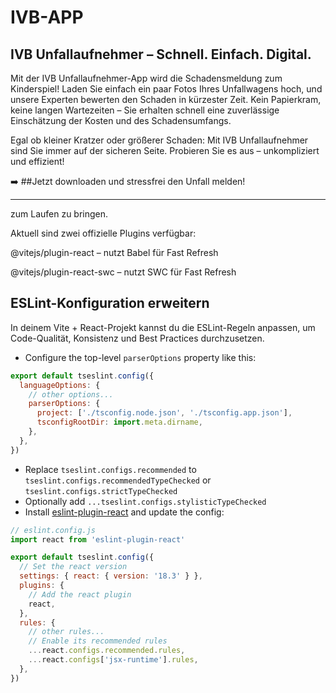 # IVB-APP

## IVB Unfallaufnehmer – Schnell. Einfach. Digital.

Mit der IVB Unfallaufnehmer-App wird die Schadensmeldung zum Kinderspiel! Laden Sie einfach ein paar Fotos Ihres Unfallwagens hoch, und unsere Experten bewerten den Schaden in kürzester Zeit. Kein Papierkram, keine langen Wartezeiten – Sie erhalten schnell eine zuverlässige Einschätzung der Kosten und des Schadensumfangs.

Egal ob kleiner Kratzer oder größerer Schaden: Mit IVB Unfallaufnehmer sind Sie immer auf der sicheren Seite. Probieren Sie es aus – unkompliziert und effizient!

➡️ ##Jetzt downloaden und stressfrei den Unfall melden!

----------------------------------------------------------------------------------------------------------------------------------------------------------------------

zum Laufen zu bringen.

Aktuell sind zwei offizielle Plugins verfügbar:

@vitejs/plugin-react – nutzt Babel für Fast Refresh

@vitejs/plugin-react-swc – nutzt SWC für Fast Refresh


## ESLint-Konfiguration erweitern

In deinem Vite + React-Projekt kannst du die ESLint-Regeln anpassen, um Code-Qualität, Konsistenz und Best Practices durchzusetzen.

- Configure the top-level `parserOptions` property like this:

```js
export default tseslint.config({
  languageOptions: {
    // other options...
    parserOptions: {
      project: ['./tsconfig.node.json', './tsconfig.app.json'],
      tsconfigRootDir: import.meta.dirname,
    },
  },
})
```

- Replace `tseslint.configs.recommended` to `tseslint.configs.recommendedTypeChecked` or `tseslint.configs.strictTypeChecked`
- Optionally add `...tseslint.configs.stylisticTypeChecked`
- Install [eslint-plugin-react](https://github.com/jsx-eslint/eslint-plugin-react) and update the config:

```js
// eslint.config.js
import react from 'eslint-plugin-react'

export default tseslint.config({
  // Set the react version
  settings: { react: { version: '18.3' } },
  plugins: {
    // Add the react plugin
    react,
  },
  rules: {
    // other rules...
    // Enable its recommended rules
    ...react.configs.recommended.rules,
    ...react.configs['jsx-runtime'].rules,
  },
})
```

